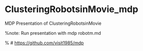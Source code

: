 # ClusteringRobotsinMovie_mdp
MDP Presentation of ClusteringRobotsinMovie

%note: Run presentation with mdp robotm.md

% # https://github.com/visit1985/mdp

